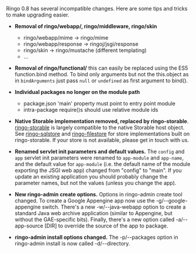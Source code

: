 Ringo 0.8 has several incompatible changes. Here are some tips and tricks to make upgrading easier.

 * **Removal of ringo/webapp/, ringo/middleware, ringo/skin**
    * ringo/webapp/mime -> ringo/mime
    * ringo/webapp/response -> ringoj/jsgi/response
    * ringo/skin -> ringo/mustache (different templating)
    * ...

 * **Removal of ringo/functional/** this can easily be replaced using the ES5 function.bind method. To bind only arguments but not the this.object as in `bindArguments` just pass `null` or `undefined` as first argument to bind().

 * **Individual packages no longer on the module path**
    * package.json 'main' property must point to entry point module
    * intra-package require()s should use relative module ids

 * **Native Storable implementation removed, replaced by ringo-storable**. [ringo-storable](https://github.com/hns/ringo-storable) is largely compatible to the native Storable host object. See [ringo-sqlstore](https://github.com/grob/ringo-sqlstore) and [ringo-filestore](https://github.com/hns/ringo-filestore) for store implementations built on ringo-storable. If your store is not available, please get in touch with us.

 - **Renamed servlet init parameters and default values.** The `config` and `app` servlet init parameters were renamed to `app-module` and `app-name`, and the default value for `app-module` (i.e. the default name of the module exporting the JSGI web app) changed from "config" to "main". If you update an existing application you should probably change the parameter names, but not the values (unless you change the app).

- **New ringo-admin create options.** Options in ringo-admin create tool changed. To create a Google Appengine app now use the -g/--google-appengine switch. There's a new
-w/--java-webapp option to create a standard Java web archive application (similar to Appengine, but without the GAE-specific bits).
Finally, there's a new option called -a/--app-source [DIR] to override the source of the app to package.

- **ringo-admin install options changed.** The -p/--packages option in ringo-admin install is now called -d/--directory. 
